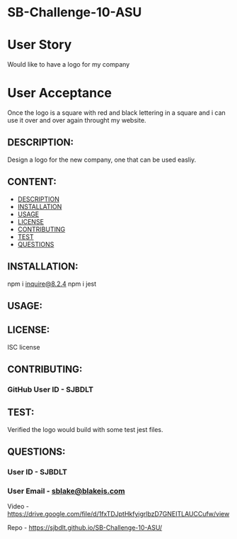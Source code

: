 # SB-Challenge-10-ASU

# User Story

Would like to have a logo for my company

# User Acceptance

Once the logo is a square with red and black lettering in a square and i can use it over and over again throught my website.


## DESCRIPTION:

Design a logo for the new company, one that can be used easliy.

## CONTENT:

* [DESCRIPTION](#description)
* [INSTALLATION](#installation)
* [USAGE](#usage)
* [LICENSE](#license)
* [CONTRIBUTING](#contributing)
* [TEST](#test)
* [QUESTIONS](#questions)

## INSTALLATION:

npm i inquire@8.2.4
npm i jest

## USAGE:

## LICENSE:

ISC license

## CONTRIBUTING:

### GitHub User ID - SJBDLT

## TEST:

Verified the logo would build with some test jest files.

## QUESTIONS:

### User ID - SJBDLT
### User Email - sblake@blakeis.com


Video - https://drive.google.com/file/d/1fxTDJptHkfyigrlbzD7GNEITLAUCCufw/view


Repo - https://sjbdlt.github.io/SB-Challenge-10-ASU/


